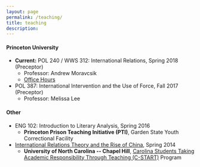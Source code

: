 ```yaml
---
layout: page
permalink: /teaching/
title: teaching
description:
---
```


#### Princeton University

- **Current:** POL 240 / WWS 312: International Relations, Spring 2018 (Preceptor)
    + Professor: Andrew Moravcsik
    + [Office Hours](https://wass.princeton.edu/pages/viewcalendar.page.php?cal_id=4207)
- POL 387: International Intervention and the Use of Force, Fall 2017 (Preceptor)
    + Professor: Melissa Lee

#### Other

- ENG 102: Introduction to Literary Analysis, Spring 2016
    + **Princeton Prison Teaching Initiative (PTI)**, Garden State Youth Correctional Facility
- [International Relations Theory and the Rise of China](https://brendancooley.com/public/SPCL400.303.pdf), Spring 2014
    + **University of North Carolina -- Chapel Hill**, [Carolina Students Taking Academic Responsibility Through Teaching (C-START)](http://honorscarolina.unc.edu/academics/c-start/) Program

